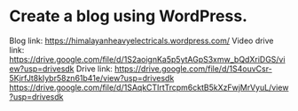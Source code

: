 # Create a blog using WordPress.
Blog link: https://himalayanheavyelectricals.wordpress.com/
Video drive link: https://drive.google.com/file/d/1S2aoignKa5p5ytAGpS3xmw_bQdXriDGS/view?usp=drivesdk
Drive link: 
https://drive.google.com/file/d/1S4ouvCsr-5KjrfJt8kIybr58zn61b41e/view?usp=drivesdk
https://drive.google.com/file/d/1SAqkCTIrtTrcpm6cktB5kXzFwjMrVyuL/view?usp=drivesdk
